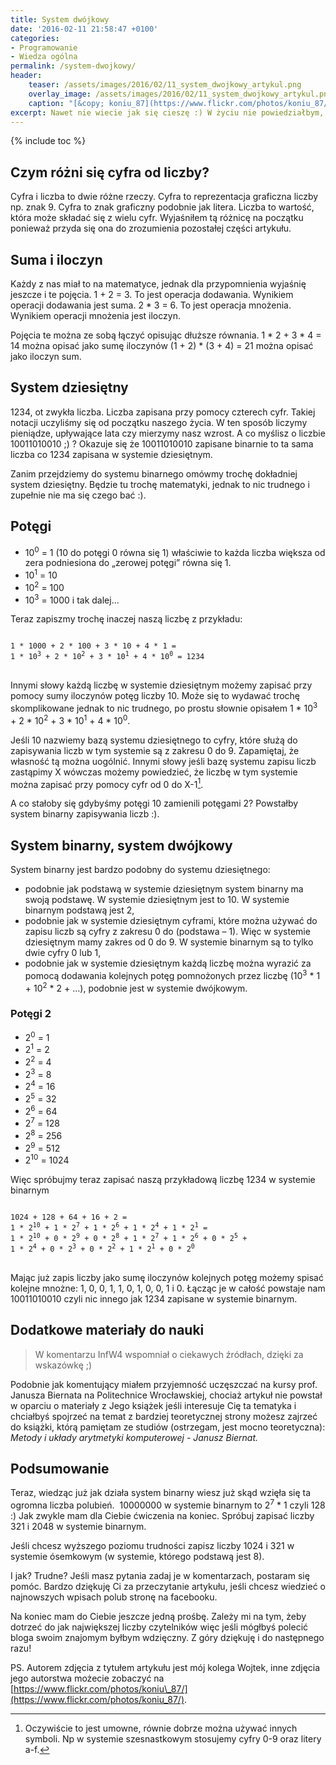 ```yaml
---
title: System dwójkowy
date: '2016-02-11 21:58:47 +0100'
categories:
- Programowanie
- Wiedza ogólna
permalink: /system-dwojkowy/
header:
    teaser: /assets/images/2016/02/11_system_dwojkowy_artykul.png
    overlay_image: /assets/images/2016/02/11_system_dwojkowy_artykul.png
    caption: "[&copy; koniu_87](https://www.flickr.com/photos/koniu_87/)"
excerpt: Nawet nie wiecie jak się cieszę :) W życiu nie powiedziałbym, że w tak krótkim czasie uda się zebrać 10000000 polubień na facebooku! Świętujemy z fanfarami :) Z okazji okrągłej liczby króciutki artykuł o innej notacji zapisywania liczb. Dzisiaj dowiemy się czym&nbsp; jest system dwójkowy. Po przeczytaniu artykułu zrozumiecie dlaczego 1024 to okrągła liczba dla programistów ;)
---
```


{% include toc %}

## Czym różni się cyfra od liczby?

Cyfra i liczba to dwie różne rzeczy. Cyfra to reprezentacja graficzna liczby np. znak 9. Cyfra to znak graficzny podobnie jak litera. Liczba to wartość, która może składać się z wielu cyfr. Wyjaśniłem tą różnicę na początku ponieważ przyda się ona do zrozumienia pozostałej części artykułu.

## Suma i iloczyn

Każdy z nas miał to na matematyce, jednak dla przypomnienia wyjaśnię jeszcze i te pojęcia. 1 + 2 = 3. To jest operacja dodawania. Wynikiem operacji dodawania jest suma.
2 \* 3 = 6. To jest operacja mnożenia. Wynikiem operacji mnożenia jest iloczyn.

Pojęcia te można ze sobą łączyć opisując dłuższe równania.
1 \* 2 + 3 \* 4 = 14 można opisać jako sumę iloczynów
(1 + 2) \* (3 + 4) = 21 można opisać jako iloczyn sum.

## System dziesiętny

1234, ot zwykła liczba. Liczba zapisana przy pomocy czterech cyfr. Takiej notacji uczyliśmy się od początku naszego życia. W ten sposób liczymy pieniądze, upływające lata czy mierzymy nasz wzrost. A co myślisz o liczbie 10011010010 ;) ? Okazuje się że 10011010010 zapisane binarnie to ta sama liczba co 1234 zapisana w systemie dziesiętnym.

Zanim przejdziemy do systemu binarnego omówmy trochę dokładniej system dziesiętny. Będzie tu trochę matematyki, jednak to nic trudnego i zupełnie nie ma się czego bać :).

## Potęgi

- 10<sup>0</sup> = 1 (10 do potęgi 0 równa się 1) właściwie to każda liczba większa od zera podniesiona do „zerowej potęgi” równa się 1.
- 10<sup>1</sup> = 10
- 10<sup>2</sup> = 100
- 10<sup>3</sup> = 1000
i tak dalej...

Teraz zapiszmy trochę inaczej naszą liczbę z przykładu:
<div class="highlight">
<pre class="highlight">
<code>
1 * 1000 + 2 * 100 + 3 * 10 + 4 * 1 =
1 * 10<sup>3</sup> + 2 * 10<sup>2</sup> + 3 * 10<sup>1</sup> + 4 * 10<sup>0</sup> = 1234
</code>
</pre>
</div>

Innymi słowy każdą liczbę w systemie dziesiętnym możemy zapisać przy pomocy sumy iloczynów potęg liczby 10. Może się to wydawać trochę skomplikowane jednak to nic trudnego, po prostu słownie opisałem 1 \* 10<sup>3</sup> + 2 \* 10<sup>2</sup> + 3 \* 10<sup>1</sup> + 4 \* 10<sup>0</sup>.

Jeśli 10 nazwiemy bazą systemu dziesiętnego to cyfry, które służą do zapisywania liczb w tym systemie są z zakresu 0 do 9. Zapamiętaj, że własność tą można uogólnić. Innymi słowy jeśli bazę systemu zapisu liczb zastąpimy X wówczas możemy powiedzieć, że liczbę w tym systemie można zapisać przy pomocy cyfr od 0 do X-1[^umowa].

[^umowa]: Oczywiście to jest umowne, równie dobrze można używać innych symboli. Np w systemie szesnastkowym stosujemy cyfry 0-9 oraz litery a-f.

A co stałoby się gdybyśmy potęgi 10 zamienili potęgami 2? Powstałby system binarny zapisywania liczb :).

## System binarny, system dwójkowy

System binarny jest bardzo podobny do systemu dziesiętnego:
- podobnie jak podstawą w systemie dziesiętnym system binarny ma swoją podstawę. W systemie dziesiętnym jest to 10. W systemie binarnym podstawą jest 2,
- podobnie jak w systemie dziesiętnym cyframi, które można używać do zapisu liczb są cyfry z zakresu 0 do (podstawa – 1). Więc w systemie dziesiętnym mamy zakres od 0 do 9. W systemie binarnym są to tylko dwie cyfry 0 lub 1,
- podobnie jak w systemie dziesiętnym każdą liczbę można wyrazić za pomocą dodawania kolejnych potęg pomnożonych przez liczbę (10<sup>3</sup> \* 1 + 10<sup>2</sup> \* 2 + …), podobnie jest w systemie dwójkowym.

### Potęgi 2

- 2<sup>0</sup> = 1
- 2<sup>1</sup> = 2
- 2<sup>2</sup> = 4
- 2<sup>3</sup> = 8
- 2<sup>4</sup> = 16
- 2<sup>5</sup> = 32
- 2<sup>6</sup> = 64
- 2<sup>7</sup> = 128
- 2<sup>8</sup> = 256
- 2<sup>9</sup> = 512
- 2<sup>10</sup> = 1024

Więc spróbujmy teraz zapisać naszą przykładową liczbę 1234 w systemie binarnym

<div class="highlight">
<pre class="highlight">
<code>
1024 + 128 + 64 + 16 + 2 =
1 * 2<sup>10</sup> + 1 * 2<sup>7</sup> + 1 * 2<sup>6</sup> + 1 * 2<sup>4</sup> + 1 * 2<sup>1</sup> =
1 * 2<sup>10</sup> + 0 * 2<sup>9</sup> + 0 * 2<sup>8</sup> + 1 * 2<sup>7</sup> + 1 * 2<sup>6</sup> + 0 * 2<sup>5</sup> +
1 * 2<sup>4</sup> + 0 * 2<sup>3</sup> + 0 * 2<sup>2</sup> + 1 * 2<sup>1</sup> + 0 * 2<sup>0</sup>
</code>
</pre>
</div>

Mając już zapis liczby jako sumę iloczynów kolejnych potęg możemy spisać kolejne mnożne: 1, 0, 0, 1, 1, 0, 1, 0, 0, 1 i 0. Łącząc je w całość powstaje nam 10011010010 czyli nic innego jak 1234 zapisane w systemie binarnym.

## Dodatkowe materiały do nauki

> W komentarzu InfW4 wspomniał o ciekawych źródłach, dzięki za wskazówkę ;)

Podobnie jak komentujący miałem przyjemność uczęszczać na kursy prof. Janusza Biernata na Politechnice Wrocławskiej, chociaż artykuł nie powstał w oparciu o materiały z Jego książek jeśli interesuje Cię ta tematyka i chciałbyś spojrzeć na temat z bardziej teoretycznej strony możesz zajrzeć do książki, którą pamiętam ze studiów (ostrzegam, jest mocno teoretyczna): _Metody i układy arytmetyki komputerowej - Janusz Biernat._

## Podsumowanie

Teraz, wiedząc już jak działa system binarny wiesz już skąd wzięła się ta ogromna liczba polubień.&nbsp; 10000000 w systemie binarnym to 2<sup>7</sup> \* 1 czyli 128 :) Jak zwykle mam dla Ciebie ćwiczenia na koniec. Spróbuj zapisać liczby 321 i 2048 w systemie binarnym.

Jeśli chcesz wyższego poziomu trudności zapisz liczby 1024 i 321 w systemie ósemkowym (w systemie, którego podstawą jest 8).

I jak? Trudne? Jeśli masz pytania zadaj je w komentarzach, postaram się pomóc. Bardzo dziękuję Ci za przeczytanie artykułu, jeśli chcesz wiedzieć o najnowszych wpisach polub stronę na facebooku.

Na koniec mam do Ciebie jeszcze jedną prośbę. Zależy mi na tym, żeby dotrzeć do jak największej liczby czytelników więc jeśli mógłbyś polecić bloga swoim znajomym byłbym wdzięczny. Z góry dziękuję i do następnego razu!

PS. Autorem zdjęcia z tytułem artykułu jest mój kolega Wojtek, inne zdjęcia jego autorstwa możecie zobaczyć na [https://www.flickr.com/photos/koniu\_87/](https://www.flickr.com/photos/koniu_87/).
